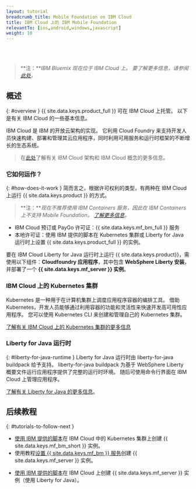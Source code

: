 ```yaml
---
layout: tutorial
breadcrumb_title: Mobile Foundation on IBM Cloud
title: IBM Cloud 上的 IBM Mobile Foundation
relevantTo: [ios,android,windows,javascript]
weight: 10
---
```

<!-- NLS_CHARSET=UTF-8 -->
<br/><br/>
> **注：***IBM Bluemix 现在位于 IBM Cloud 上。 要了解更多信息，请参阅[此处](https://www.ibm.com/blogs/bluemix/2017/10/bluemix-is-now-ibm-cloud/)。*

## 概述
{: #overview }
{{ site.data.keys.product_full }} 可在 IBM Cloud 上托管。 以下是有关 IBM Cloud 的一些基本信息。

IBM Cloud 是 IBM 的开放云架构的实现。 它利用 Cloud Foundry 来支持开发人员快速构建、部署和管理其云应用程序，同时利用可用服务和运行时框架的不断增长的生态系统。

> 在[此处](https://console.bluemix.net/docs/overview/ibm-cloud.html#overview)了解有关 IBM Cloud 架构和 IBM Cloud 概念的更多信息。

### 它如何运作？
{: #how-does-it-work }
简而言之，根据许可权利的类型，有两种在 IBM Cloud 上运行 {{ site.data.keys.product }} 的方式。

> **注：***现在不推荐使用 IBM Containers 服务，因此在 IBM Containers 上不支持 Mobile Foundation。 [了解更多信息](https://www.ibm.com/blogs/bluemix/2017/07/deprecation-single-scalable-group-container-service-bluemix-public/)。*

* IBM Cloud 预订或 PayGo 许可证：{{ site.data.keys.mf_bm_full }} 服务
* 本地许可证：使用 IBM 提供的脚本在 Kubernetes 集群或 Liberty for Java 运行时上设置 {{ site.data.keys.product_full }} 的实例。

<!--To run {{ site.data.keys.product }} on Bluemix IBM Containers, several components must interact with one another: the first component is an **image** that contains a **Linux distribution with a WebSphere Liberty installation**, with a **{{ site.data.keys.mf_server }} instance** deployed to it. The image is then stored inside an **IBM Container**, and the IBM Container is managed by **Bluemix**.-->

要在 IBM Cloud Liberty for Java 运行时上运行 {{ site.data.keys.product}}，需使用以下组件：**Cloudfoundry 应用程序**，其中包含 **WebSphere Liberty 安装**，并部署了一个 **{{ site.data.keys.mf_server }} 实例**。

### IBM Cloud 上的 Kubernetes 集群
Kubernetes 是一种用于在计算机集群上调度应用程序容器的编排工具。 借助 Kubernetes，开发人员能够通过利用容器的功能和灵活性来快速开发高可用性应用程序。
您可以使用 Kubernetes CLI 来创建和管理自己的 Kubernetes 集群。

[了解有关 IBM Cloud 上的 Kubernetes 集群的更多信息](https://console.bluemix.net/docs/containers/cs_tutorials.html#cs_tutorials)

<!--### IBM Containers
{: #ibm-containers }
IBM Containers are objects that are used to run images in a hosted cloud environment. IBM Containers hold everything that an app needs to run.

IBM Container infrastructure includes a private registry for your images, so that you can upload, store, and retrieve them. You can make those images available for Bluemix to manage them. A command line interface is then used to manage your containers on Bluemix - More on this in the following tutorials.

[Learn more about IBM Containers](https://www.ng.bluemix.net/docs/containers/container_index.html).-->

### Liberty for Java 运行时
{: #liberty-for-java-runtime }
Liberty for Java 运行时由 liberty-for-java buildpack 给予支持。 liberty-for-java buildpack 为基于 WebSphere Liberty 概要文件运行应用程序提供了完整的运行时环境。 随后可使用命令行界面在 IBM Cloud 上管理应用程序。

[了解有关 Liberty for Java 的更多信息](https://console.bluemix.net/docs/runtimes/liberty/index.html)。


## 后续教程
{: #tutorials-to-follow-next }

* [使用 IBM 提供的脚本](mobilefirst-server-on-kubernetes-using-scripts/)在 IBM Cloud 中的 Kubernetes 集群上创建 {{ site.data.keys.mf_bm_short }} 实例。
* 使用教程[设置 {{ site.data.keys.mf_bm }} 服务](using-mobile-foundation/)创建 {{ site.data.keys.mf_server }} 实例。
<!--* Create a {{ site.data.keys.mf_server }} instance on Bluemix [using IBM provided scripts](mobilefirst-server-using-scripts/) using IBM Containers.-->
* [使用 IBM 提供的脚本](mobilefirst-server-using-scripts-lbp/)在 IBM Cloud 上创建 {{ site.data.keys.mf_server }} 实例（使用 Liberty for Java）。
